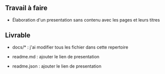 ## Travail à faire
- Élaboration d'un presentation sans contenu avec les pages et leurs titres

## Livrable

- docs/* : j'ai modifier tous les fichier dans cette repertoire

- readme.md : ajouter le lien de presentation

- readme.json : ajouter le lien de presentation

